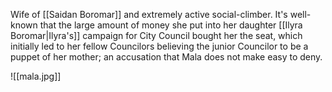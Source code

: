 Wife of [[Saidan Boromar]] and extremely active social-climber. It's well-known that the large amount of money she put into her daughter [[Ilyra Boromar|Ilyra's]] campaign for City Council bought her the seat, which initially led to her fellow Councilors believing the junior Councilor to be a puppet of her mother; an accusation that Mala does not make easy to deny.

![[mala.jpg]]